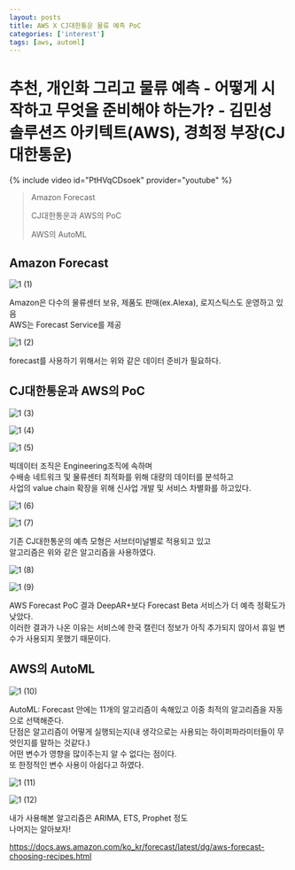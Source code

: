 ```yaml
---
layout: posts
title: AWS X CJ대한통운 물류 예측 PoC 
categories: ['interest']
tags: [aws, automl]
---
```


추천, 개인화 그리고 물류 예측 - 어떻게 시작하고 무엇을 준비해야 하는가? - 김민성 솔루션즈 아키텍트(AWS), 경희정 부장(CJ대한통운)
=======================================

{% include video id="PtHVqCDsoek" provider="youtube" %}

> Amazon Forecast
> 
> CJ대한통운과 AWS의 PoC
> 
> AWS의 AutoML

Amazon Forecast
----------------
![1 (1)](https://user-images.githubusercontent.com/86539195/135284174-fc970d4f-d48b-43b0-8be6-bde76337fcb9.png)

Amazon은 다수의 물류센터 보유, 제품도 판매(ex.Alexa), 로지스틱스도 운영하고 있음   
AWS는 Forecast Service를 제공

![1 (2)](https://user-images.githubusercontent.com/86539195/135283294-1f3d4fe0-6fec-460b-b38e-9d88fa310fa9.png)

forecast를 사용하기 위해서는 위와 같은 데이터 준비가 필요하다.

CJ대한통운과 AWS의 PoC
----------------
![1 (3)](https://user-images.githubusercontent.com/86539195/135283298-1d4fd673-3f13-4dd4-818a-bf4086060500.png)

![1 (4)](https://user-images.githubusercontent.com/86539195/135283301-4d6b58ae-6870-41b6-92ce-9f2ac56abdd5.png)

![1 (5)](https://user-images.githubusercontent.com/86539195/135283303-3266c616-340a-41ad-a845-458bf9c9d664.png)

빅데이터 조직은 Engineering조직에 속하며   
수배송 네트워크 및 물류센터 최적화를 위해 대량의 데이터를 분석하고   
사업의 value chain 확장을 위해 신사업 개발 및 서비스 차별화를 하고있다.

![1 (6)](https://user-images.githubusercontent.com/86539195/135283306-15167df4-0e7b-42f2-a623-85b0fcf6c7e1.png)

![1 (7)](https://user-images.githubusercontent.com/86539195/135283310-d9f3e86b-a596-4854-870e-e57d55035faf.png)

기존 CJ대한통운의 예측 모형은 서브터미널별로 적용되고 있고   
알고리즘은 위와 같은 알고리즘을 사용하였다.

![1 (8)](https://user-images.githubusercontent.com/86539195/135283312-2c823a67-cb52-4e50-9c0c-0b4fcc0c6cd8.png)

![1 (9)](https://user-images.githubusercontent.com/86539195/135283315-a39e7c7f-3af3-4284-b19d-ccf863e4ca3d.png)

AWS Forecast PoC 결과 DeepAR+보다 Forecast Beta 서비스가 더 예측 정확도가 낮았다.   
이러한 결과가 나온 이유는 서비스에 한국 캘린더 정보가 아직 추가되지 않아서 휴일 변수가 사용되지 못했기 때문이다.

AWS의 AutoML
------------
![1 (10)](https://user-images.githubusercontent.com/86539195/135283317-6acb1a71-a895-4a4e-ae1d-6e47b4100bb2.png)

AutoML: Forecast 안에는 11개의 알고리즘이 속해있고 이중 최적의 알고리즘을 자동으로 선택해준다.   
단점은 알고리즘이 어떻게 실행되는지(내 생각으로는 사용되는 하이퍼파라미터들이 무엇인지를 말하는 것같다.)   
어떤 변수가 영향을 많이주는지 알 수 없다는 점이다.   
또 한정적인 변수 사용이 아쉽다고 하였다.

![1 (11)](https://user-images.githubusercontent.com/86539195/135283321-2db24ab2-4acf-49dc-a010-5d97bda086d4.png)

![1 (12)](https://user-images.githubusercontent.com/86539195/135283326-d0e96698-0fd4-4273-b5e3-28645c3747c8.png)

내가 사용해본 알고리즘은 ARIMA, ETS, Prophet 정도   
나머지는 알아보자!

https://docs.aws.amazon.com/ko_kr/forecast/latest/dg/aws-forecast-choosing-recipes.html
